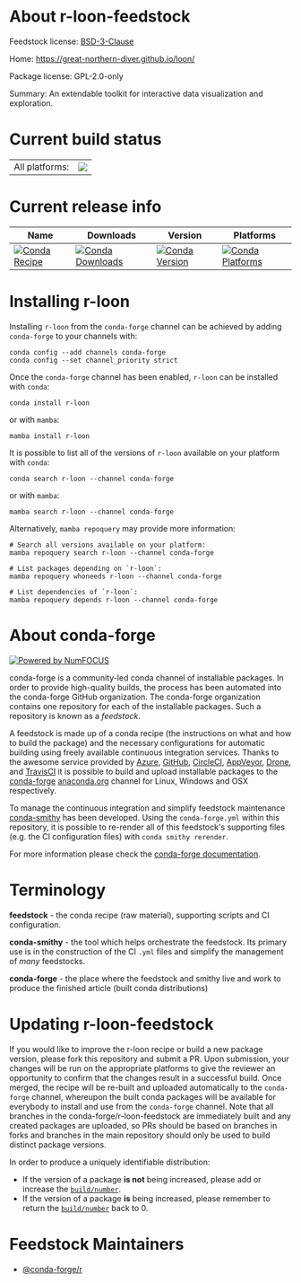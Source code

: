 About r-loon-feedstock
======================

Feedstock license: [BSD-3-Clause](https://github.com/conda-forge/r-loon-feedstock/blob/main/LICENSE.txt)

Home: https://great-northern-diver.github.io/loon/

Package license: GPL-2.0-only

Summary: An extendable toolkit for interactive data visualization and exploration.

Current build status
====================


<table><tr><td>All platforms:</td>
    <td>
      <a href="https://dev.azure.com/conda-forge/feedstock-builds/_build/latest?definitionId=16471&branchName=main">
        <img src="https://dev.azure.com/conda-forge/feedstock-builds/_apis/build/status/r-loon-feedstock?branchName=main">
      </a>
    </td>
  </tr>
</table>

Current release info
====================

| Name | Downloads | Version | Platforms |
| --- | --- | --- | --- |
| [![Conda Recipe](https://img.shields.io/badge/recipe-r--loon-green.svg)](https://anaconda.org/conda-forge/r-loon) | [![Conda Downloads](https://img.shields.io/conda/dn/conda-forge/r-loon.svg)](https://anaconda.org/conda-forge/r-loon) | [![Conda Version](https://img.shields.io/conda/vn/conda-forge/r-loon.svg)](https://anaconda.org/conda-forge/r-loon) | [![Conda Platforms](https://img.shields.io/conda/pn/conda-forge/r-loon.svg)](https://anaconda.org/conda-forge/r-loon) |

Installing r-loon
=================

Installing `r-loon` from the `conda-forge` channel can be achieved by adding `conda-forge` to your channels with:

```
conda config --add channels conda-forge
conda config --set channel_priority strict
```

Once the `conda-forge` channel has been enabled, `r-loon` can be installed with `conda`:

```
conda install r-loon
```

or with `mamba`:

```
mamba install r-loon
```

It is possible to list all of the versions of `r-loon` available on your platform with `conda`:

```
conda search r-loon --channel conda-forge
```

or with `mamba`:

```
mamba search r-loon --channel conda-forge
```

Alternatively, `mamba repoquery` may provide more information:

```
# Search all versions available on your platform:
mamba repoquery search r-loon --channel conda-forge

# List packages depending on `r-loon`:
mamba repoquery whoneeds r-loon --channel conda-forge

# List dependencies of `r-loon`:
mamba repoquery depends r-loon --channel conda-forge
```


About conda-forge
=================

[![Powered by
NumFOCUS](https://img.shields.io/badge/powered%20by-NumFOCUS-orange.svg?style=flat&colorA=E1523D&colorB=007D8A)](https://numfocus.org)

conda-forge is a community-led conda channel of installable packages.
In order to provide high-quality builds, the process has been automated into the
conda-forge GitHub organization. The conda-forge organization contains one repository
for each of the installable packages. Such a repository is known as a *feedstock*.

A feedstock is made up of a conda recipe (the instructions on what and how to build
the package) and the necessary configurations for automatic building using freely
available continuous integration services. Thanks to the awesome service provided by
[Azure](https://azure.microsoft.com/en-us/services/devops/), [GitHub](https://github.com/),
[CircleCI](https://circleci.com/), [AppVeyor](https://www.appveyor.com/),
[Drone](https://cloud.drone.io/welcome), and [TravisCI](https://travis-ci.com/)
it is possible to build and upload installable packages to the
[conda-forge](https://anaconda.org/conda-forge) [anaconda.org](https://anaconda.org/)
channel for Linux, Windows and OSX respectively.

To manage the continuous integration and simplify feedstock maintenance
[conda-smithy](https://github.com/conda-forge/conda-smithy) has been developed.
Using the ``conda-forge.yml`` within this repository, it is possible to re-render all of
this feedstock's supporting files (e.g. the CI configuration files) with ``conda smithy rerender``.

For more information please check the [conda-forge documentation](https://conda-forge.org/docs/).

Terminology
===========

**feedstock** - the conda recipe (raw material), supporting scripts and CI configuration.

**conda-smithy** - the tool which helps orchestrate the feedstock.
                   Its primary use is in the construction of the CI ``.yml`` files
                   and simplify the management of *many* feedstocks.

**conda-forge** - the place where the feedstock and smithy live and work to
                  produce the finished article (built conda distributions)


Updating r-loon-feedstock
=========================

If you would like to improve the r-loon recipe or build a new
package version, please fork this repository and submit a PR. Upon submission,
your changes will be run on the appropriate platforms to give the reviewer an
opportunity to confirm that the changes result in a successful build. Once
merged, the recipe will be re-built and uploaded automatically to the
`conda-forge` channel, whereupon the built conda packages will be available for
everybody to install and use from the `conda-forge` channel.
Note that all branches in the conda-forge/r-loon-feedstock are
immediately built and any created packages are uploaded, so PRs should be based
on branches in forks and branches in the main repository should only be used to
build distinct package versions.

In order to produce a uniquely identifiable distribution:
 * If the version of a package **is not** being increased, please add or increase
   the [``build/number``](https://docs.conda.io/projects/conda-build/en/latest/resources/define-metadata.html#build-number-and-string).
 * If the version of a package **is** being increased, please remember to return
   the [``build/number``](https://docs.conda.io/projects/conda-build/en/latest/resources/define-metadata.html#build-number-and-string)
   back to 0.

Feedstock Maintainers
=====================

* [@conda-forge/r](https://github.com/conda-forge/r/)

